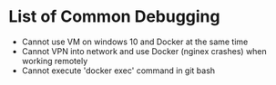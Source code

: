 # List of Common Debugging

 * Cannot use VM on windows 10 and Docker at the same time
 * Cannot VPN into network and use Docker (nginex crashes) when working remotely
 * Cannot execute 'docker exec' command in git bash